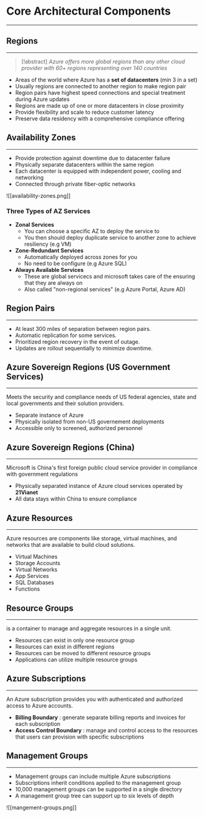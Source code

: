 # Core Architectural Components
---

## Regions
---

> [!abstract] 
> *Azure offers more global regions than any other cloud provider with 60+ regions representing over 140 countries*

- Areas of the world where Azure has a **set of datacenters** (min 3 in a set)
- Usually regions are connected to another region to make region pair
- Region pairs have highest speed connections and special treatment during Azure updates
- Regions are made up of one or more datacenters in close proximity
- Provide flexibility and scale to reduce customer latency
- Preserve data residency with a comprehensive compliance offering

## Availability Zones
---

- Provide protection against downtime due to datacenter failure
- Physically separate datacenters within the same region
- Each datacenter is equipped with independent power, cooling and networking
- Connected through private fiber-optic networks

![[availability-zones.png]]

### Three Types of AZ Services

- **Zonal Services**
	- You can choose a specific AZ to deploy the service to
	- You then should deploy duplicate service to another zone to achieve resiliency (e.g VM)
- **Zone-Redundant Services**
	- Automatically deployed across zones for you
	- No need to be configure (e.g Azure SQL)
- **Always Available Services**
	- These are global servicecs and microsoft takes care of the ensuring that they are always on
	- Also called "non-regional services" (e.g Azure Portal, Azure AD)


## Region Pairs
---

- At least 300 miles of separation between region pairs.  
- Automatic replication for some services.  
- Prioritized region recovery in the event of outage.  
- Updates are rollout sequentially to  minimize downtime.


## Azure Sovereign Regions (US Government Services)
---

Meets the security and compliance needs of US federal agencies, state and local governments and their solution providers.

- Separate instance of Azure
- Physically isolated from non-US governement deployments
- Accessible only to screened, authorized personnel

## Azure Sovereign Regions (China)
---

Microsoft is China's first foreign public cloud service provider in compliance with government regulations

- Physically separated instance of Azure cloud services operated by **21Vianet**
- All data stays within China to ensure compliance

## Azure Resources
---

Azure resources are components like storage, virtual machines, and networks that are available to build cloud solutions.

- Virtual Machines
- Storage Accounts
- Virtual Networks
- App Services
- SQL Databases
-  Functions

## Resource Groups
---

is a container to manage and aggregate resources in a single unit.

- Resources can exist in only one resource group
- Resources can exist in different regions
- Resources can be moved to different resource groups
- Applications can utilize multiple resource groups

## Azure Subscriptions
---

An Azure subscription provides you with authenticated and authorized access to Azure accounts.

- **Billing Boundary** : generate separate billing reports and invoices for each subscription
- **Access Control Boundary** : manage and control access to the resources that users can provision with specific subscriptions

## Management Groups 
---

- Management groups can include multiple Azure subscriptions
- Subscriptions inherit conditions applied to the management group
- 10,000 management groups can be supported in a single directory
- A management group tree can support up to six levels of depth

![[mangement-groups.png]]